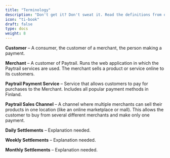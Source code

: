 ```yaml
---
title: "Terminology"
description: "Don't get it? Don't sweat it. Read the definitions from our glossary."
icon: "ti-book"
draft: false
type: docs
weight: 8
---
```


**Customer** – A consumer, the customer of a merchant, the person making a payment.

**Merchant** – A customer of Paytrail. Runs the web application in which the Paytrail services are used. The merchant sells a product or service online to its customers.

**Paytrail Payment Service** – Service that allows customers to pay for purchases to the Merchant. Includes all popular payment methods in Finland.

**Paytrail Sales Channel** – A channel where multiple merchants can sell their products in one location (like an online marketplace or mall). This allows the customer to buy from several different merchants and make only one payment.

**Daily Settlements** – Explanation needed.

**Weekly Settlements** – Explanation needed.

**Monthly Settlements** – Explanation needed.
